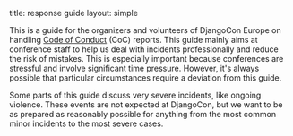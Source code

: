 title: response guide
layout: simple

This is a guide for the organizers and volunteers of DjangoCon Europe on handling <a href="/conduct/code_of_conduct/" class="pages-links">Code of Conduct</a> (CoC) reports. This guide mainly aims at conference staff to help us deal with incidents professionally and reduce the risk of mistakes. This is especially important because conferences are stressful and involve significant time pressure. However, it's always possible that particular circumstances require a deviation from this guide.

Some parts of this guide discuss very severe incidents, like ongoing violence. These events are not expected at DjangoCon, but we want to be as prepared as reasonably possible for anything from the most common minor incidents to the most severe cases.
